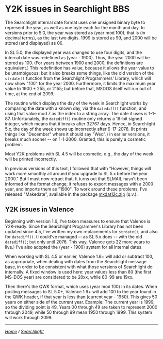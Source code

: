 Y2K issues in Searchlight BBS
=============================

The Searchlight internal date format uses one unsigned binary byte to
represent the year, as well as one byte each for the month and day. In
versions prior to 5.0, the year was stored as (year mod 100); that is
(in decimal terms), as the last two digits. 1999 is stored as 99, and
2000 will be stored (and displayed) as 00.

In SL 5.0, the displayed year was changed to use four digits, and the
internal date was redefined as (year - 1900). Thus, the year 2000 will
be stored as 100. (For years between 1900 and 2000, the definitions are
equivalent.) This redefinition has value, because it allows the year
value to be unambiguous; but it also breaks some things, like the old
version of the `strdate()` function from the Searchlight Programmers'
Library, which will now show "100" for the year 2000. Furthermore, it
limits the maximum year value to 1900 + 255, or 2155; but before that,
MSDOS itself will run out of time, at the end of 2099.

The routine which displays the day of the week in Searchlight works by
comparing the date with a known day, via the `datediff()` function, and
using that value mod 7 as the index to a string array. The date it uses
is 1-1-87. Unfortunately, the `datediff()` routine only returns a 16-bit
signed integer, which means that it breaks after 32767 days. Hence, in
Searchlight 5.x, the day of the week shows up incorrectly after
9-17-2076. (It prints things like "December" where it should say "Wed".)
In earlier versions, it breaks much sooner -- on 1-1-2000. Granted, this
is purely a cosmetic problem.

Most Y2K problems with SL 4.5 will be cosmetic; e.g., the day of the week
will be printed incorrectly.

In previous versions of this text, I followed that with "However, things
will work more smoothly all around if you upgrade to SL 5.x before the
year 2000." But I must now retract that. It turns out that SLMAIL hasn't
been informed of the format change; it refuses to export messages with a
2000 year, and imports them as "1900". To work around these problems,
I've released "Makedate", available in the package
[mkdat12c.zip](mkdat12c.zip) (q.v.).


Y2K issues in Valence
---------------------

Beginning with version 1.6, I've taken measures to ensure that Valence
is Y2K-ready. Since the Searchlight Programmer's Library has not been
updated since 4.5, I've written my own replacements for `strdate()`, and
also for `datediff()`. (I could've managed -- as SL 5.x does -- with the
old `datediff()`; but only until 2076. This way, Valence gets 22 more
years to live.) I've also adopted the (year - 1900) system for all
internal dates.

When working with SL 4.5 or earlier, Valence 1.6+ will add or subtract
100, as appropriate, when dealing with dates from the Searchlight message
base, in order to be consistent with what those versions of Searchlight do
internally. A fixed window is used here: year values less than 80 (the
first MS-DOS year) are considered to be 20xx, while 80-99 are 19xx.

Then there's the QWK format, which uses (year mod 100) in its dates. When
posting messages to SL 5.0+, Valence 1.6+ will add 100 to the year found
in the QWK header, if that year is less than (current year - 1950). This
gives 50 years on either side of the current year. Example: The current
year is 1999, so the dividing point is 49. Years 00 through 49 are taken
to represent 2000 through 2049, while 50 through 99 mean 1950 through 1999.
This system will work through 2099.

---
*[Home](https://wmcbrine.com/) / [Searchlight](https://wmcbrine.com/sl/)*

